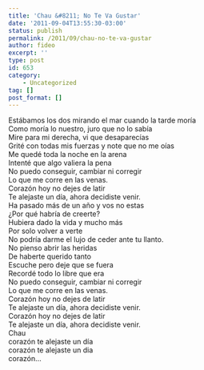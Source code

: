 ```yaml
---
title: 'Chau &#8211; No Te Va Gustar'
date: '2011-09-04T13:55:30-03:00'
status: publish
permalink: /2011/09/chau-no-te-va-gustar
author: fideo
excerpt: ''
type: post
id: 653
category:
    - Uncategorized
tag: []
post_format: []
---
```

<font style="position: absolute;overflow: hidden;height: 0;width: 0">[свети мина](http://ikoni.eu/ikoni)</font>Estábamos los dos mirando el mar cuando la tarde moría  
Como moría lo nuestro, juro que no lo sabía  
Mire para mi derecha, vi que desaparecías  
Grité con todas mis fuerzas y note que no me oías  
Me quedé toda la noche en la arena  
Intenté que algo valiera la pena  
No puedo conseguir, cambiar ni corregir  
Lo que me corre en las venas.  
Corazón hoy no dejes de latir  
Te alejaste un día, ahora decidiste venir.  
Ha pasado más de un año y vos no estas  
¿Por qué habría de creerte?  
Hubiera dado la vida y mucho más  
Por solo volver a verte  
No podría darme el lujo de ceder ante tu llanto.  
No pienso abrir las heridas  
De haberte querido tanto  
Escuche pero deje que se fuera  
Recordé todo lo libre que era  
No puedo conseguir, cambiar ni corregir  
Lo que me corre en las venas.  
Corazón hoy no dejes de latir  
Te alejaste un día, ahora decidiste venir.  
Corazón hoy no dejes de latir  
Te alejaste un día, ahora decidiste venir.  
Chau  
corazón te alejaste un día  
corazón te alejaste un dia  
corazón…